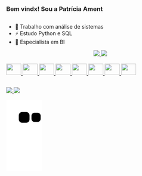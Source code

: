 ### Bem vindx! Sou a Patrícia Ament
##

- 🔭 Trabalho com análise de sistemas
- ⚡ Estudo Python e SQL
- 🎈 Especialista em BI

<div align="center">
  <a href="https://github.com/patriciaament">
  <img height="120em" src="https://github-readme-stats.vercel.app/api?username=patriciaament&show_icons=true&theme=aura_dark&include_all_commits=true&count_private=true"/>
  <img height="120em" src="https://github-readme-stats.vercel.app/api/top-langs/?username=patriciaament&layout=compact&langs_count=7&theme=aura_dark"/>
</div>

<div style="display: inline_block"><br>

  <img height="30" width="40" src="https://cdn.jsdelivr.net/gh/devicons/devicon/icons/python/python-original.svg" />
  <img height="30" width="40" src="https://cdn.jsdelivr.net/gh/devicons/devicon/icons/pandas/pandas-original.svg" />
  <img height="30" width="40" src="https://cdn.jsdelivr.net/gh/devicons/devicon/icons/numpy/numpy-original.svg" />
  <img height="30" width="40" src="https://cdn.jsdelivr.net/gh/devicons/devicon/icons/oracle/oracle-original.svg" />
  <img height="30" width="40" src="https://cdn.jsdelivr.net/gh/devicons/devicon/icons/postgresql/postgresql-original.svg" />
  <img height="30" width="40" src="https://cdn.jsdelivr.net/gh/devicons/devicon/icons/pycharm/pycharm-original.svg" />
  <img height="30" width="40" src="https://cdn.jsdelivr.net/gh/devicons/devicon/icons/vscode/vscode-original.svg" />
  <img height="30" width="40" src="https://cdn.jsdelivr.net/gh/devicons/devicon/icons/ubuntu/ubuntu-plain.svg" />
</div>

##
  
<div>
  <a href="mailto:pati.vament@gmail.com" target="_blank"><img src="https://img.shields.io/badge/Gmail-D14836?style=for-the-badge&logo=gmail&logoColor=white">
  <a href="https://br.linkedin.com/patricia-viana-ament" target="_blank"><img src="https://img.shields.io/badge/LinkedIn-0077B5?style=for-the-badge&logo=linkedin&logoColor=white">
     
  ![Snake animation](https://github.com/patriciaament/patriciaament/blob/output/github-contribution-grid-snake.svg)
 </div>  
 

  
 
